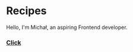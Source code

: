 # Recipes
Hello, I'm Michał, an aspiring Frontend developer.


### [Click](#https://gadziorrr.github.io/Portfolio/)
